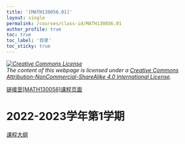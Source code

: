 ```yaml
---
title: '[MATH130056.01]'
layout: single
permalink: /courses/class-id/MATH130056.01
author_profile: true
toc: true
toc_label: '目录'
toc_sticky: true
---
```


<div class='notice--warning'>
<p><i><a rel='license' href='http://creativecommons.org/licenses/by-nc-sa/4.0/'><img alt='Creative Commons License' style='border-width:0' src='https://i.creativecommons.org/l/by-nc-sa/4.0/88x31.png' /></a><br /> The content of this webpage is licensed under a <a rel='license' href='http://creativecommons.org/licenses/by-nc-sa/4.0/'>Creative Commons Attribution-NonCommercial-ShareAlike 4.0 International License</a>.</i></p>
</div>

<a href='https://fdu-math.github.io/courses/MATH130056'>链接至[MATH130056]课程页面<a>

# 2022-2023学年第1学期

<a href='https://fdu-math.github.io/assets/docs/courses/MATH130056.01-2022-2023-1 (Encrypted).pdf'>课程大纲</a>